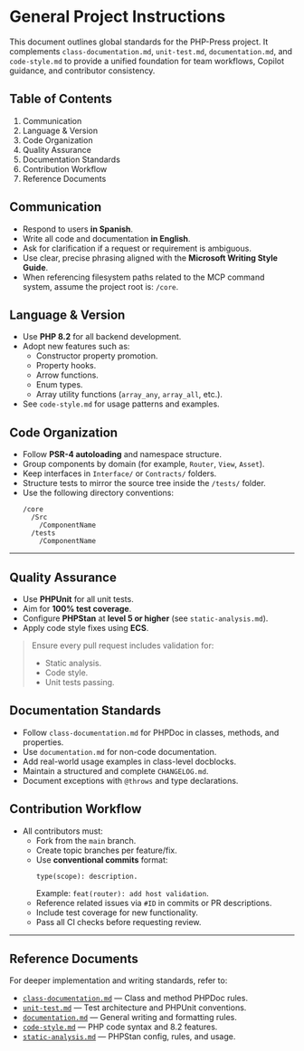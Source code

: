 # General Project Instructions

This document outlines global standards for the PHP-Press project. 
It complements `class-documentation.md`, `unit-test.md`, `documentation.md`, and `code-style.md` to provide a unified
foundation for team workflows, Copilot guidance, and contributor consistency.

## Table of Contents
1. Communication
2. Language & Version
3. Code Organization
4. Quality Assurance
5. Documentation Standards
6. Contribution Workflow
7. Reference Documents

## Communication

- Respond to users **in Spanish**.
- Write all code and documentation **in English**.
- Ask for clarification if a request or requirement is ambiguous.
- Use clear, precise phrasing aligned with the **Microsoft Writing Style Guide**.
- When referencing filesystem paths related to the MCP command system, assume the project root is: `/core`.

## Language & Version

- Use **PHP 8.2** for all backend development.
- Adopt new features such as:
  - Constructor property promotion.
  - Property hooks.
  - Arrow functions.
  - Enum types.
  - Array utility functions (`array_any`, `array_all`, etc.).
- See `code-style.md` for usage patterns and examples.

## Code Organization

- Follow **PSR-4 autoloading** and namespace structure.
- Group components by domain (for example, `Router`, `View`, `Asset`).
- Keep interfaces in `Interface/` or `Contracts/` folders.
- Structure tests to mirror the source tree inside the `/tests/` folder.
- Use the following directory conventions:
  ```text
  /core
    /Src
      /ComponentName
    /tests
      /ComponentName
  ```

---

## Quality Assurance

- Use **PHPUnit** for all unit tests.
- Aim for **100% test coverage**.
- Configure **PHPStan** at **level 5 or higher** (see `static-analysis.md`).
- Apply code style fixes using **ECS**.

> Ensure every pull request includes validation for:
> - Static analysis.
> - Code style.
> - Unit tests passing.

## Documentation Standards

- Follow `class-documentation.md` for PHPDoc in classes, methods, and properties.
- Use `documentation.md` for non-code documentation.
- Add real-world usage examples in class-level docblocks.
- Maintain a structured and complete `CHANGELOG.md`.
- Document exceptions with `@throws` and type declarations.

## Contribution Workflow

- All contributors must:
  - Fork from the `main` branch.
  - Create topic branches per feature/fix.
  - Use **conventional commits** format:
    ```
    type(scope): description.
    ```
    Example: `feat(router): add host validation`.
  - Reference related issues via `#ID` in commits or PR descriptions.
  - Include test coverage for new functionality.
  - Pass all CI checks before requesting review.

---

## Reference Documents

For deeper implementation and writing standards, refer to:

- [`class-documentation.md`](./class-documentation.md) — Class and method PHPDoc rules.
- [`unit-test.md`](./unit-test.md) — Test architecture and PHPUnit conventions.
- [`documentation.md`](./documentation.md) — General writing and formatting rules.
- [`code-style.md`](./code-style.md) — PHP code syntax and 8.2 features.
- [`static-analysis.md`](./static-analysis.md) — PHPStan config, rules, and usage.

